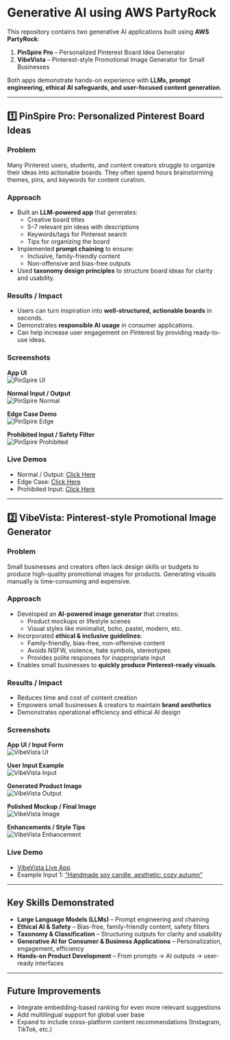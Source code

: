 # Generative AI using AWS PartyRock

This repository contains two generative AI applications built using **AWS PartyRock**:

1. **PinSpire Pro** – Personalized Pinterest Board Idea Generator  
2. **VibeVista** – Pinterest-style Promotional Image Generator for Small Businesses  

Both apps demonstrate hands-on experience with **LLMs, prompt engineering, ethical AI safeguards, and user-focused content generation**.

---

## 1️⃣ PinSpire Pro: Personalized Pinterest Board Ideas

### Problem
Many Pinterest users, students, and content creators struggle to organize their ideas into actionable boards. They often spend hours brainstorming themes, pins, and keywords for content curation.

### Approach
- Built an **LLM-powered app** that generates:
  - Creative board titles
  - 5–7 relevant pin ideas with descriptions
  - Keywords/tags for Pinterest search
  - Tips for organizing the board
- Implemented **prompt chaining** to ensure:
  - Inclusive, family-friendly content
  - Non-offensive and bias-free outputs
- Used **taxonomy design principles** to structure board ideas for clarity and usability.

### Results / Impact
- Users can turn inspiration into **well-structured, actionable boards** in seconds.
- Demonstrates **responsible AI usage** in consumer applications.
- Can help increase user engagement on Pinterest by providing ready-to-use ideas.

### Screenshots
**App UI**  
![PinSpire UI](pinspire-ui.png)  

**Normal Input / Output**  
![PinSpire Normal](pinspire-normal.png)  

**Edge Case Demo**  
![PinSpire Edge](pinspire-edge.png)  

**Prohibited Input / Safety Filter**  
![PinSpire Prohibited](pinspire-prohibited.png)  

### Live Demos
- Normal / Output: [Click Here](https://partyrock.aws/u/ramyarajeswarivissapragada/_xCAJ1Ssk/PinSpire-Pro/snapshot/QPGazsFVb)  
- Edge Case: [Click Here](https://partyrock.aws/u/ramyarajeswarivissapragada/_xCAJ1Ssk/PinSpire-Pro/snapshot/85W2A3Dnb)  
- Prohibited Input: [Click Here](https://partyrock.aws/u/ramyarajeswarivissapragada/_xCAJ1Ssk/PinSpire-Pro/snapshot/FzKIN4DrP)

---

## 2️⃣ VibeVista: Pinterest-style Promotional Image Generator

### Problem
Small businesses and creators often lack design skills or budgets to produce high-quality promotional images for products. Generating visuals manually is time-consuming and expensive.

### Approach
- Developed an **AI-powered image generator** that creates:
  - Product mockups or lifestyle scenes
  - Visual styles like minimalist, boho, pastel, modern, etc.
- Incorporated **ethical & inclusive guidelines**:
  - Family-friendly, bias-free, non-offensive content
  - Avoids NSFW, violence, hate symbols, stereotypes
  - Provides polite responses for inappropriate input
- Enables small businesses to **quickly produce Pinterest-ready visuals**.

### Results / Impact
- Reduces time and cost of content creation
- Empowers small businesses & creators to maintain **brand aesthetics**
- Demonstrates operational efficiency and ethical AI design

### Screenshots
**App UI / Input Form**  
![VibeVista UI](vibe-vista-ui.png)  

**User Input Example**  
![VibeVista Input](vibe-vista-input.png)  

**Generated Product Image**  
![VibeVista Output](vibe-vista-output.png)  

**Polished Mockup / Final Image**  
![VibeVista Image](vibe-vista-image.png)  

**Enhancements / Style Tips**  
![VibeVista Enhancement](vibe-vista-enhancement-cta.png)  

### Live Demo
- [VibeVista Live App](https://partyrock.aws/u/ramyarajeswarivissapragada/24iT2ywaK/VibeVista)  
- Example Input 1: [“Handmade soy candle, aesthetic: cozy autumn”](https://partyrock.aws/u/ramyarajeswarivissapragada/24iT2ywaK/VibeVista/snapshot/wYuHyAJUy)

---

## Key Skills Demonstrated
- **Large Language Models (LLMs)** – Prompt engineering and chaining  
- **Ethical AI & Safety** – Bias-free, family-friendly content, safety filters  
- **Taxonomy & Classification** – Structuring outputs for clarity and usability  
- **Generative AI for Consumer & Business Applications** – Personalization, engagement, efficiency  
- **Hands-on Product Development** – From prompts → AI outputs → user-ready interfaces

---

## Future Improvements
- Integrate embedding-based ranking for even more relevant suggestions  
- Add multilingual support for global user base  
- Expand to include cross-platform content recommendations (Instagram, TikTok, etc.)
